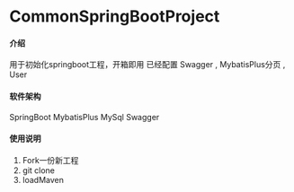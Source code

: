 # CommonSpringBootProject

#### 介绍
用于初始化springboot工程，开箱即用
已经配置 Swagger , MybatisPlus分页 , User

#### 软件架构
SpringBoot
MybatisPlus
MySql
Swagger


#### 使用说明

1.  Fork一份新工程
2.  git clone
3.  loadMaven
